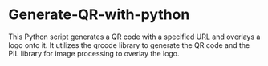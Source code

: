 # Generate-QR-with-python
This Python script generates a QR code with a specified URL and overlays a logo onto it. It utilizes the qrcode library to generate the QR code and the PIL library for image processing to overlay the logo.
